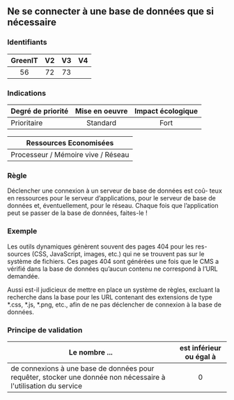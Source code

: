 ## Ne se connecter à une base de données que si nécessaire

### Identifiants

| GreenIT |  V2  |  V3  |  V4  |
|:-------:|:----:|:----:|:----:|
|   56   | 72  | 73  |      |

### Indications

| Degré de priorité |      Mise en oeuvre       |  Impact écologique    | 
|-------------------|:-------------------------:|:---------------------:|
|  Prioritaire      |  Standard                 |    Fort               | 


|Ressources Economisées                                      |
|:----------------------------------------------------------:|
| Processeur / Mémoire vive / Réseau   |

### Règle

Déclencher une connexion à un serveur de base de données est coû- teux en ressources pour le serveur d’applications, pour le serveur de base de données et, éventuellement, pour le réseau. Chaque fois que l’application peut se passer de la base de données, faites-le !

### Exemple

Les outils dynamiques génèrent souvent des pages 404 pour les res- sources (CSS, JavaScript, images, etc.) qui ne se trouvent pas sur le système de fichiers. Ces pages 404 sont générées une fois que le CMS a vérifié dans la base de données qu’aucun contenu ne correspond à l’URL demandée.

Aussi est-il judicieux de mettre en place un système de règles, excluant la recherche dans la base pour les URL contenant des extensions de type *.css, *.js, *.png, etc., afin de ne pas déclencher de connexion à la base de données.

### Principe de validation

| Le nombre ...     | est inférieur ou égal à   |  
|-------------------|:-------------------------:|
|  de connexions à une base de données pour requêter, stocker une donnée non nécessaire à l'utilisation du service | 0  |
